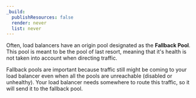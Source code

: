 ```yaml
---
_build:
  publishResources: false
  render: never
  list: never
---
```


Often, load balancers have an origin pool designated as the **Fallback Pool**. This pool is meant to be the pool of last resort, meaning that it's health is not taken into account when directing traffic.

Fallback pools are important because traffic still might be coming to your load balancer even when all the pools are unreachable (disabled or unhealthy). Your load balancer needs somewhere to route this traffic, so it will send it to the fallback pool.